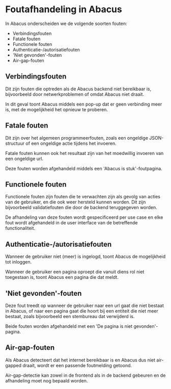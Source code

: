 # Foutafhandeling in Abacus

In Abacus onderscheiden we de volgende soorten fouten:

- Verbindingsfouten
- Fatale fouten
- Functionele fouten
- Authenticatie-/autorisatiefouten
- 'Niet gevonden'-fouten
- Air-gap-fouten

## Verbindingsfouten
Dit zijn fouten die optreden als de Abacus backend niet bereikbaar is, bijvoorbeeld door netwerkproblemen of omdat Abacus niet draait.

In dit geval toont Abacus middels een pop-up dat er geen verbinding meer is, met de mogelijkheid het opnieuw te proberen.

## Fatale fouten
Dit zijn over het algemeen programmeerfouten, zoals een ongeldige JSON-structuur of een ongeldige actie tijdens het invoeren.

Fatale fouten kunnen ook het resultaat zijn van het moedwillig invoeren van een ongeldige url.

Deze fouten worden afgehandeld middels een 'Abacus is stuk'-foutpagina.

## Functionele fouten
Functionele fouten zijn fouten die te verwachten zijn als gevolg van acties van de gebruiker, en die ook weer hersteld kunnen worden. Dit zijn bijvoorbeeld validatiefouten die door de backend teruggegeven worden.

De afhandeling van deze fouten wordt gespecificeerd per use case en elke fout wordt afgehandeld in de user interface van de betreffende functionaliteit.

## Authenticatie-/autorisatiefouten
Wanneer de gebruiker niet (meer) is ingelogd, toont Abacus de mogelijkheid tot inloggen.

Wanneer de gebruiker een pagina oproept die vanuit diens rol niet toegestaan is, toont Abacus een pagina die dat meldt.

## 'Niet gevonden'-fouten
Deze fout treedt op wanneer de gebruiker naar een url gaat die niet bestaat in Abacus, of naar een pagina gaat die hoort bij een entiteit die niet meer bestaat, zoals bijvoorbeeld een stembureau dat verwijderd is.

Beide fouten worden afgehandeld met een 'De pagina is niet gevonden'-pagina.

## Air-gap-fouten
Als Abacus detecteert dat het internet bereikbaar is en Abacus dus niet air-gapped draait, wordt er een passende foutmelding getoond.

Air-gap-detectie kan zowel in de frontend als in de backend gebeuren en de afhandeling moet nog bepaald worden.
